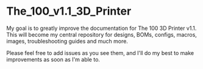 # The_100_v1.1_3D_Printer

My goal is to greatly improve the documentation for The 100 3D Printer v1.1. This will become my central repository for designs, BOMs, configs, macros, images, troubleshooting guides and much more.

Please feel free to add issues as you see them, and I'll do my best to make improvements as soon as I'm able to.
